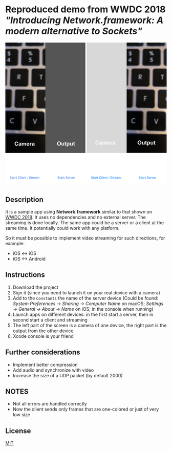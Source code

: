 # Reproduced demo from WWDC 2018 _"Introducing Network.framework: A modern alternative to Sockets"_

<img src="Screenshot-1.png" alt="screenshot-camera" width="250">
<img src="Screenshot-2.png" alt="screenshot-camera" width="250">

## Description

It is a sample app using **Network.framework** similar to that shown on [WWDC 2018](https://developer.apple.com/videos/play/wwdc2018/715/). It uses no dependencies and no external server. The streaming is done locally. The same app could be a server or a client at the same time. It potentially could work with any platform.

So it must be possible to implement video streaming for such directions, for example:

- iOS <-> iOS
- iOS <-> Android

## Instructions

1. Download the project
2. Sign it (since you need to launch it on your real device with a camera)
3. Add to the `Constants` the name of the server device (Could be found: _System Preferences -> Sharing -> Computer Name_ on macOS; _Settings -> General -> About -> Name_ on iOS; in the console when running)
4. Launch apps on different devices: in the first start a server, then in second start a client and streaming
6. The left part of the screen is a camera of one device, the right part is the output from the other device
5. Xcode console is your friend


## Further considerations

- Implement better compression
- Add audio and synchronize with video
- Increase the size of a UDP packet (by default 2000)

## NOTES

- Not all errors are handled correctly
- Now the client sends only frames that are one-colored or just of very low size

## License

[MIT](https://github.com/ilyagru/networklocalstreaming/blob/master/LICENSE)
